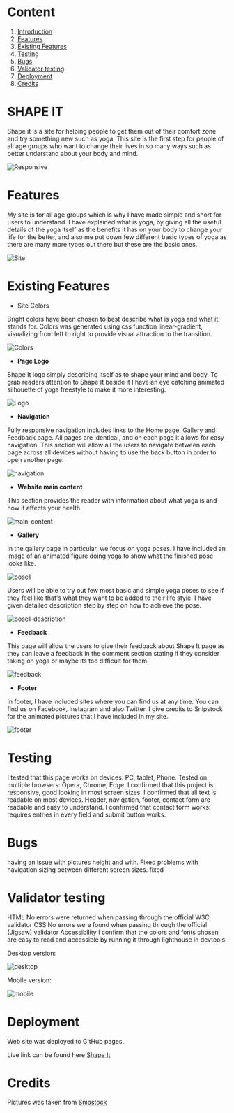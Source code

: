# Content

1. [Introduction](#shape-it)
2. [Features](#features)
3. [Existing Features](#existing-features)
4. [Testing](#testing)
5. [Bugs](#bugs)
6. [Validator testing](#validator-testing)
7. [Deployment](#deployment)
8. [Credits](#credits)

# SHAPE IT

Shape it is a site for helping people to get them out of their comfort zone and try something new such as yoga. This site is the first step for people of all age groups who want to change their lives in so many ways such as better understand about your body and mind.

![Responsive](assets/readme/responsive-site.png)

# Features

My site is for all age groups which is why I have made simple and short for users to understand. I have explained what is yoga, by giving all the useful details of the yoga itself as the benefits it has on your body to change your life for the better, and also me put down few different basic types of yoga as there are many more types out there but these are the basic ones.

![Site](assets/readme/site2.png)

# Existing Features

* Site Colors

Bright colors have been chosen to best describe what is yoga and what it stands for. Colors was generated using css function linear-gradient, visualizing from left to right to provide visual attraction to the transition.

![Colors](assets/readme/site-colors.png)

- __Page Logo__

Shape It logo simply describing itself as to shape your mind and body. To grab readers attention to Shape It beside it I have an eye catching animated silhouette of yoga freestyle to make it more interesting.

![Logo](assets/readme/site-logo.png)

- __Navigation__

Fully responsive navigation includes links to the Home page, Gallery and Feedback page. All pages are identical, and on each page it allows for easy navigation. This section will allow all the users to navigate between each page across all devices without having to use the back button in order to open another page.

![navigation](assets/readme/site-nav.png)

- __Website main content__

This section provides the reader with information about what yoga is and how it affects your health.

![main-content](assets/readme/site-main-content.png)

- __Gallery__

In the gallery page in particular, we focus on yoga poses.
I have included an image of an animated figure doing yoga to show what the finished pose looks like.

![pose1](assets/readme/dog.png)

Users will be able to try out few most basic and simple yoga poses to see if they feel like that's what they want to be added to their life style. I have given detailed description step by step on how to achieve the pose.

![pose1-description](assets/readme/dog-desc.png)

- __Feedback__

This page will allow the users to give their feedback about Shape It page as they can leave a feedback in the comment section stating if they consider taking on yoga or maybe its too difficult for them.

![feedback](assets/readme/feedback.png)

- __Footer__

In footer, I have included sites where you can find us at any time. You can find us on Facebook, Instagram and also Twitter. I give credits to Snipstock for the animated pictures that I have included in my site.

![footer](assets/readme/footer.png)

# Testing

I tested that this page works on devices: PC, tablet, Phone.
Tested on multiple browsers: Opera, Chrome, Edge.
I confirmed that this project is responsive, good looking in most screen sizes.
I confirmed that all text is readable on most devices.
Header, navigation, footer, contact form are readable and easy to understand.
I confirmed that contact form works: requires entries in every field and submit button works.

# Bugs

having an issue with pictures height and with.  Fixed
problems with navigation sizing between different screen sizes. fixed

# Validator testing

HTML
No errors were returned when passing through the official W3C validator
CSS
No errors were found when passing through the official (Jigsaw) validator
Accessibility
I confirm that the colors and fonts chosen are easy to read and accessible by running it through lighthouse in devtools

Desktop version:

![desktop](assets/readme/desktop.png)

Mobile version:

![mobile](assets/readme/mobile.png)

# Deployment

Web site was deployed to GitHub pages.

Live link can be found here [Shape It](https://sarune95.github.io/shapeit/index.html)

# Credits

Pictures was taken from [Snipstock](https://snipstock.com/search?q=yoga%20poses&order=&imgType=png&category=&page=4)
